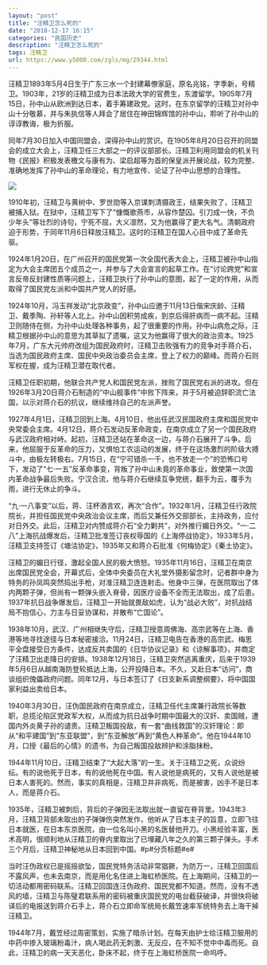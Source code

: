 ```yaml
---
layout: "post"
title: "汪精卫怎么死的"
date: "2018-12-17 16:15"
categories: "民国历史"
description: "汪精卫怎么死的"
tags: 汪精卫
url: https://www.y5000.com/zgls/mg/29344.html
---
```






汪精卫1893年5月4日生于广东三水一个封建幕僚家庭，原名兆铭，字季新，号精卫。1903年，21岁的汪精卫成为日本法政大学的官费生，东渡留学。1905年7月15日，孙中山从欧洲到达日本，着手筹建政党。这时，在东京留学的汪精卫对孙中山十分敬慕，并与朱执信等人拜会了居住在神田锦辉馆的孙中山，聆听了孙中山的谆谆教诲，极为折服。

同年7月30日加入中国同盟会，深得孙中山的赏识。在1905年8月20日召开的同盟会的成立大会上，汪精卫任三大部之一的评议部部长。汪精卫利用同盟会的机关刊物《民报》积极发表檄文与康有为、梁启超等为首的保皇派开展论战，较为完整、准确地发挥了孙中山的革命理论，有力地宣传、论证了孙中山思想的合理性。

![](https://img.y5000.com/uploads/allimg/180320/8-1P32016005WX.jpg)

1910年初，汪精卫与黄树中、罗世勋等入京谋刺清摄政王，结果失败了，汪精卫被捕入狱。在狱中，汪精卫写下了“慷慨歌燕市，从容作楚囚。引刀成一快，不负少年头”等壮烈的诗句，宁死不屈，大义凛然，又为他赢得了更大名气。清朝政府迫于形势，于同年11月6日释放汪精卫。这时的汪精卫在国人心目中成了革命先驱。

1924年1月20日，在广州召开的国民党第一次全国代表大会上，汪精卫被孙中山指定为大会主席团五个成员之一，并参与了大会宣言的起草工作。在“讨论跨党”和宣言反帝反封建性质等问题上，汪精卫执行了孙中山的意图，起了一定的作用，从而取得了国民党左派和中国共产党人的好感。

1924年10月，冯玉祥发动“北京政变”，孙中山应邀于11月13日偕宋庆龄、汪精卫、戴季陶、孙轩等人北上。孙中山因积劳成疾，到京后得肝病而一病不起。汪精卫则随侍在侧，为孙中山处理各种事务，起了很重要的作用。孙中山病危之际，汪精卫根据孙中山的意思为其草拟了遗嘱，这又为他赢得了很大的政治资本。1925年7月，广东大元帅府改组为国民政府时，汪精卫击败强有力的竞争对手蒋介石，当选为国民政府主席、国民中央政治委员会主席，登上了权力的巅峰。而蒋介石则军权在握，成为汪精卫潜在取代者。

汪精卫任职初期，他联合共产党人和国民党左派，挫败了国民党右派的进攻。但在1926年3月20日蒋介石制造的“中山舰事件”中败下阵来，并于5月被迫辞职流亡法国，以示对蒋介石的抗议，继续维持自己的左派声誉。

1927年4月1日，汪精卫回到上海。4月10日，他出任武汉民国政府主席和国民党中央常委会主席。4月12日，蒋介石发动反革命政变，在南京成立了另一个国民政府与武汉政府相对峙。起初，汪精卫还站在革命这一边，与蒋介石展开了斗争。后来，他屈服于反革命的压力，又惧怕工农运动的发展，终于在这场激烈的阶级大搏斗中，由极左转极右。7月15日，在“宁可错杀一千，也不放走一个”的恐怖口号下，发动了“七·一五”反革命事变，背叛了孙中山未竟的革命事业，致使第一次国内革命战争最后失败。宁汉合流，他与蒋介石继续互争党统，翻手为云，覆手为雨，进行无休止的争斗。

“九·一八事变”以后，蒋、汪杯酒言欢，再次“合作”。1932年1月，汪精卫任行政院院长，并担任国民党中央政治会议主席，而后又兼任外交部部长，主持政务，应付对日外交。此后，汪精卫对内赞成蒋介石“全力剿共”，对外推行媚日外交。“一·二八”上海抗战爆发后，汪精卫批准签订丧权辱国的《上海停战协定》，1933年5月，汪精卫支持签订《塘沽协定》，1935年又和蒋介石批准《何梅协定》《秦土协定》。

汪精卫的媚日行径，激起全国人民的极大愤怒。1935年11月16日，汪精卫在南京出席国民党全会，开幕式后，全体中央委员在大礼堂外摄影留念时，记者群中身为特务的孙凤鸣突然捣出手枪，对准汪精卫连连射击。他身中三弹，在医院取出了体内两颗子弹，但尚有一颗弹头嵌入脊骨，因医疗设备不全而无法取出，成了后患。1937年抗日战争爆发后，汪精卫一开始就畏敌如虎，认为“战必大败”，对抗战结局不抱信心，力主与日妥协谋和，并散布“亡国论”。

1938年10月，武汉、广州相继失守后，汪精卫授意周佛海、高宗武等在上海、香港等地寻找途径与日本秘密接洽。11月24日，汪精卫电告在香港的高宗武、梅思平全盘接受日方条件，达成反共卖国的《日华协议记录》和《谅解事项》，并商定了汪精卫出走降日的安排。1938年12月18日，汪精卫突然逃离重庆，后来于1939年5月6日从越南海防登轮抵达上海，公开投降日本。不久，又赴日本“访问”，商谈组织傀儡政府问题。同年12月，与日本签订了《日支新系调整纲要》，将中国国家利益出卖给日本。

1940年3月30日，汪伪国民政府在南京成立，汪精卫任代主席兼行政院长等数职，总揽沦陷区党政军大权，从而成为抗日战争时期中国最大的汉奸、卖国贼，遭国内外炎黄子孙的谴责。汪精卫叛国投敌，有一套“曲线救国”的汉奸理论：即从“和平建国”到“东亚联盟”，到“东亚解放”再到“黄色人种革命”。他在1944年10月，口授《最后的心情》的遗书，为自己叛国投敌辨护和涂脂抹粉。

1944年11月10日，汪精卫结束了“大起大落”的一生。关于汪精卫之死，众说纷纭。有的说他死于日本，有的说他死在中国。有人说他是病死的，又有人说他是被日本人害死的。然而，事实的真相是，汪精卫并非病死，而是被害，凶手不是日本人，而是蒋介石。

1935年，汪精卫被刺后，背后的子弹因无法取出就一直留在脊背里。1943年3月，汪精卫背部未取出的子弹弹伤突然发作，他听从了日本主子的旨意，立即飞往日本就医，在日本东京医院，由一位名叫小黑的名医替他开刀。小黑经验丰富，医术高明，很顺利地从汪精卫的脊内里取出了已埋藏八年之久的第三颗子弹头。手术三个月后，汪精卫神秘地从日本回到中国。#p#分页标题#e#

当时汪伪政权已是摇摇欲坠，国民党特务活动非常猖獗，为防万一，汪精卫回国后不露风声，也未去南京，而是用化名住进上海虹桥医院。在上海期间，汪精卫的一切活动都用密码联系。汪精卫回国连汪伪政府、国民党都不知道。然而，没有不透风的墙，汪精卫与陈璧君联系用的密码被重庆国民党的电台截获破译，并很快将破译后的电报送到蒋介石手上，蒋介石立即命军统局长戴笠速率军统特务去上海干掉汪精卫。

1944年7月，戴笠经过周密策划，实施了暗杀计划。在每天由护士给汪精卫服用的中药中掺入玻璃粉毒汁，病人喝此药无刺激、无反应，在不知不觉中中毒而死。自此，汪精卫的病一天天恶化，卧床不起，终于在上海虹桥医院一命呜呼。
